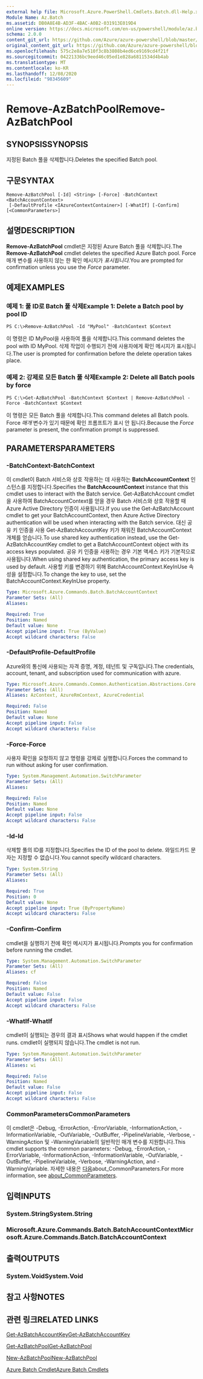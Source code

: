 ```yaml
---
external help file: Microsoft.Azure.PowerShell.Cmdlets.Batch.dll-Help.xml
Module Name: Az.Batch
ms.assetid: DB0A8E4B-AD3F-4BAC-A0B2-031913E019D4
online version: https://docs.microsoft.com/en-us/powershell/module/az.batch/remove-azbatchpool
schema: 2.0.0
content_git_url: https://github.com/Azure/azure-powershell/blob/master/src/Batch/Batch/help/Remove-AzBatchPool.md
original_content_git_url: https://github.com/Azure/azure-powershell/blob/master/src/Batch/Batch/help/Remove-AzBatchPool.md
ms.openlocfilehash: 575c2e8a7e510f3c8b3808b4ed6ce9169cd4f21f
ms.sourcegitcommit: 04221336bc9eed46c05ed1e828a6811534d4b4ab
ms.translationtype: MT
ms.contentlocale: ko-KR
ms.lasthandoff: 12/08/2020
ms.locfileid: "98345609"
---
```

# <span data-ttu-id="1598f-101">Remove-AzBatchPool</span><span class="sxs-lookup"><span data-stu-id="1598f-101">Remove-AzBatchPool</span></span>

## <span data-ttu-id="1598f-102">SYNOPSIS</span><span class="sxs-lookup"><span data-stu-id="1598f-102">SYNOPSIS</span></span>
<span data-ttu-id="1598f-103">지정된 Batch 풀을 삭제합니다.</span><span class="sxs-lookup"><span data-stu-id="1598f-103">Deletes the specified Batch pool.</span></span>

## <span data-ttu-id="1598f-104">구문</span><span class="sxs-lookup"><span data-stu-id="1598f-104">SYNTAX</span></span>

```
Remove-AzBatchPool [-Id] <String> [-Force] -BatchContext <BatchAccountContext>
 [-DefaultProfile <IAzureContextContainer>] [-WhatIf] [-Confirm] [<CommonParameters>]
```

## <span data-ttu-id="1598f-105">설명</span><span class="sxs-lookup"><span data-stu-id="1598f-105">DESCRIPTION</span></span>
<span data-ttu-id="1598f-106">**Remove-AzBatchPool** cmdlet은 지정된 Azure Batch 풀을 삭제합니다.</span><span class="sxs-lookup"><span data-stu-id="1598f-106">The **Remove-AzBatchPool** cmdlet deletes the specified Azure Batch pool.</span></span>
<span data-ttu-id="1598f-107">Force 매개 변수를 사용하지 않는 한 확인 메시지가 *표시됩니다.*</span><span class="sxs-lookup"><span data-stu-id="1598f-107">You are prompted for confirmation unless you use the *Force* parameter.</span></span>

## <span data-ttu-id="1598f-108">예제</span><span class="sxs-lookup"><span data-stu-id="1598f-108">EXAMPLES</span></span>

### <span data-ttu-id="1598f-109">예제 1: 풀 ID로 Batch 풀 삭제</span><span class="sxs-lookup"><span data-stu-id="1598f-109">Example 1: Delete a Batch pool by pool ID</span></span>
```
PS C:\>Remove-AzBatchPool -Id "MyPool" -BatchContext $Context
```

<span data-ttu-id="1598f-110">이 명령은 ID MyPool을 사용하여 풀을 삭제합니다.</span><span class="sxs-lookup"><span data-stu-id="1598f-110">This command deletes the pool with ID MyPool.</span></span>
<span data-ttu-id="1598f-111">삭제 작업이 수행되기 전에 사용자에게 확인 메시지가 표시됩니다.</span><span class="sxs-lookup"><span data-stu-id="1598f-111">The user is prompted for confirmation before the delete operation takes place.</span></span>

### <span data-ttu-id="1598f-112">예제 2: 강제로 모든 Batch 풀 삭제</span><span class="sxs-lookup"><span data-stu-id="1598f-112">Example 2: Delete all Batch pools by force</span></span>
```
PS C:\>Get-AzBatchPool -BatchContext $Context | Remove-AzBatchPool -Force -BatchContext $Context
```

<span data-ttu-id="1598f-113">이 명령은 모든 Batch 풀을 삭제합니다.</span><span class="sxs-lookup"><span data-stu-id="1598f-113">This command deletes all Batch pools.</span></span>
<span data-ttu-id="1598f-114">Force *매개* 변수가 있기 때문에 확인 프롬프트가 표시 안 됩니다.</span><span class="sxs-lookup"><span data-stu-id="1598f-114">Because the *Force* parameter is present, the confirmation prompt is suppressed.</span></span>

## <span data-ttu-id="1598f-115">PARAMETERS</span><span class="sxs-lookup"><span data-stu-id="1598f-115">PARAMETERS</span></span>

### <span data-ttu-id="1598f-116">-BatchContext</span><span class="sxs-lookup"><span data-stu-id="1598f-116">-BatchContext</span></span>
<span data-ttu-id="1598f-117">이 cmdlet이 Batch 서비스와 상호 작용하는 데 사용하는 **BatchAccountContext** 인스턴스를 지정합니다.</span><span class="sxs-lookup"><span data-stu-id="1598f-117">Specifies the **BatchAccountContext** instance that this cmdlet uses to interact with the Batch service.</span></span>
<span data-ttu-id="1598f-118">Get-AzBatchAccount cmdlet을 사용하여 BatchAccountContext를 얻을 경우 Batch 서비스와 상호 작용할 때 Azure Active Directory 인증이 사용됩니다.</span><span class="sxs-lookup"><span data-stu-id="1598f-118">If you use the Get-AzBatchAccount cmdlet to get your BatchAccountContext, then Azure Active Directory authentication will be used when interacting with the Batch service.</span></span> <span data-ttu-id="1598f-119">대신 공유 키 인증을 사용 Get-AzBatchAccountKey 키가 채워진 BatchAccountContext 개체를 얻습니다.</span><span class="sxs-lookup"><span data-stu-id="1598f-119">To use shared key authentication instead, use the Get-AzBatchAccountKey cmdlet to get a BatchAccountContext object with its access keys populated.</span></span> <span data-ttu-id="1598f-120">공유 키 인증을 사용하는 경우 기본 액세스 키가 기본적으로 사용됩니다.</span><span class="sxs-lookup"><span data-stu-id="1598f-120">When using shared key authentication, the primary access key is used by default.</span></span> <span data-ttu-id="1598f-121">사용할 키를 변경하기 위해 BatchAccountContext.KeyInUse 속성을 설정합니다.</span><span class="sxs-lookup"><span data-stu-id="1598f-121">To change the key to use, set the BatchAccountContext.KeyInUse property.</span></span>

```yaml
Type: Microsoft.Azure.Commands.Batch.BatchAccountContext
Parameter Sets: (All)
Aliases:

Required: True
Position: Named
Default value: None
Accept pipeline input: True (ByValue)
Accept wildcard characters: False
```

### <span data-ttu-id="1598f-122">-DefaultProfile</span><span class="sxs-lookup"><span data-stu-id="1598f-122">-DefaultProfile</span></span>
<span data-ttu-id="1598f-123">Azure와의 통신에 사용되는 자격 증명, 계정, 테넌트 및 구독입니다.</span><span class="sxs-lookup"><span data-stu-id="1598f-123">The credentials, account, tenant, and subscription used for communication with azure.</span></span>

```yaml
Type: Microsoft.Azure.Commands.Common.Authentication.Abstractions.Core.IAzureContextContainer
Parameter Sets: (All)
Aliases: AzContext, AzureRmContext, AzureCredential

Required: False
Position: Named
Default value: None
Accept pipeline input: False
Accept wildcard characters: False
```

### <span data-ttu-id="1598f-124">-Force</span><span class="sxs-lookup"><span data-stu-id="1598f-124">-Force</span></span>
<span data-ttu-id="1598f-125">사용자 확인을 요청하지 않고 명령을 강제로 실행합니다.</span><span class="sxs-lookup"><span data-stu-id="1598f-125">Forces the command to run without asking for user confirmation.</span></span>

```yaml
Type: System.Management.Automation.SwitchParameter
Parameter Sets: (All)
Aliases:

Required: False
Position: Named
Default value: None
Accept pipeline input: False
Accept wildcard characters: False
```

### <span data-ttu-id="1598f-126">-Id</span><span class="sxs-lookup"><span data-stu-id="1598f-126">-Id</span></span>
<span data-ttu-id="1598f-127">삭제할 풀의 ID를 지정합니다.</span><span class="sxs-lookup"><span data-stu-id="1598f-127">Specifies the ID of the pool to delete.</span></span>
<span data-ttu-id="1598f-128">와일드카드 문자는 지정할 수 없습니다.</span><span class="sxs-lookup"><span data-stu-id="1598f-128">You cannot specify wildcard characters.</span></span>

```yaml
Type: System.String
Parameter Sets: (All)
Aliases:

Required: True
Position: 0
Default value: None
Accept pipeline input: True (ByPropertyName)
Accept wildcard characters: False
```

### <span data-ttu-id="1598f-129">-Confirm</span><span class="sxs-lookup"><span data-stu-id="1598f-129">-Confirm</span></span>
<span data-ttu-id="1598f-130">cmdlet을 실행하기 전에 확인 메시지가 표시됩니다.</span><span class="sxs-lookup"><span data-stu-id="1598f-130">Prompts you for confirmation before running the cmdlet.</span></span>

```yaml
Type: System.Management.Automation.SwitchParameter
Parameter Sets: (All)
Aliases: cf

Required: False
Position: Named
Default value: False
Accept pipeline input: False
Accept wildcard characters: False
```

### <span data-ttu-id="1598f-131">-WhatIf</span><span class="sxs-lookup"><span data-stu-id="1598f-131">-WhatIf</span></span>
<span data-ttu-id="1598f-132">cmdlet이 실행되는 경우의 결과 표시</span><span class="sxs-lookup"><span data-stu-id="1598f-132">Shows what would happen if the cmdlet runs.</span></span>
<span data-ttu-id="1598f-133">cmdlet이 실행되지 않습니다.</span><span class="sxs-lookup"><span data-stu-id="1598f-133">The cmdlet is not run.</span></span>

```yaml
Type: System.Management.Automation.SwitchParameter
Parameter Sets: (All)
Aliases: wi

Required: False
Position: Named
Default value: False
Accept pipeline input: False
Accept wildcard characters: False
```

### <span data-ttu-id="1598f-134">CommonParameters</span><span class="sxs-lookup"><span data-stu-id="1598f-134">CommonParameters</span></span>
<span data-ttu-id="1598f-135">이 cmdlet은 -Debug, -ErrorAction, -ErrorVariable, -InformationAction, -InformationVariable, -OutVariable, -OutBuffer, -PipelineVariable, -Verbose, -WarningAction 및 -WarningVariable의 일반적인 매개 변수를 지원합니다.</span><span class="sxs-lookup"><span data-stu-id="1598f-135">This cmdlet supports the common parameters: -Debug, -ErrorAction, -ErrorVariable, -InformationAction, -InformationVariable, -OutVariable, -OutBuffer, -PipelineVariable, -Verbose, -WarningAction, and -WarningVariable.</span></span> <span data-ttu-id="1598f-136">자세한 내용은 [다음](http://go.microsoft.com/fwlink/?LinkID=113216)about_CommonParameters.</span><span class="sxs-lookup"><span data-stu-id="1598f-136">For more information, see [about_CommonParameters](http://go.microsoft.com/fwlink/?LinkID=113216).</span></span>

## <span data-ttu-id="1598f-137">입력</span><span class="sxs-lookup"><span data-stu-id="1598f-137">INPUTS</span></span>

### <span data-ttu-id="1598f-138">System.String</span><span class="sxs-lookup"><span data-stu-id="1598f-138">System.String</span></span>

### <span data-ttu-id="1598f-139">Microsoft.Azure.Commands.Batch.BatchAccountContext</span><span class="sxs-lookup"><span data-stu-id="1598f-139">Microsoft.Azure.Commands.Batch.BatchAccountContext</span></span>

## <span data-ttu-id="1598f-140">출력</span><span class="sxs-lookup"><span data-stu-id="1598f-140">OUTPUTS</span></span>

### <span data-ttu-id="1598f-141">System.Void</span><span class="sxs-lookup"><span data-stu-id="1598f-141">System.Void</span></span>

## <span data-ttu-id="1598f-142">참고 사항</span><span class="sxs-lookup"><span data-stu-id="1598f-142">NOTES</span></span>

## <span data-ttu-id="1598f-143">관련 링크</span><span class="sxs-lookup"><span data-stu-id="1598f-143">RELATED LINKS</span></span>

[<span data-ttu-id="1598f-144">Get-AzBatchAccountKey</span><span class="sxs-lookup"><span data-stu-id="1598f-144">Get-AzBatchAccountKey</span></span>](./Get-AzBatchAccountKey.md)

[<span data-ttu-id="1598f-145">Get-AzBatchPool</span><span class="sxs-lookup"><span data-stu-id="1598f-145">Get-AzBatchPool</span></span>](./Get-AzBatchPool.md)

[<span data-ttu-id="1598f-146">New-AzBatchPool</span><span class="sxs-lookup"><span data-stu-id="1598f-146">New-AzBatchPool</span></span>](./New-AzBatchPool.md)

[<span data-ttu-id="1598f-147">Azure Batch Cmdlet</span><span class="sxs-lookup"><span data-stu-id="1598f-147">Azure Batch Cmdlets</span></span>](/powershell/module/Az.Batch/)
